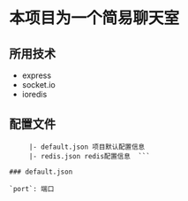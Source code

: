 # 本项目为一个简易聊天室

## 所用技术

-  express
-  socket.io
-  ioredis

## 配置文件 

```|- config  
     |- default.json 项目默认配置信息  
     |- redis.json redis配置信息  ```
  
### default.json

`port`: 端口
